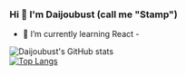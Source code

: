 ### Hi 👋 I'm Daijoubust (call me "Stamp")
- 🌱 I’m currently learning React -



![Daijoubust's GitHub stats](https://github-readme-stats.vercel.app/api?username=Daijoubust&show_icons=true&theme=tokyonight)
<br>
[![Top Langs](https://github-readme-stats.vercel.app/api/top-langs/?username=Daijoubust&theme=tokyonight)](https://github.com/anuraghazra/github-readme-stats)

<!--
**Daijoubust/Daijoubust** is a ✨ _special_ ✨ repository because its `README.md` (this file) appears on your GitHub profile.

Here are some ideas to get you started:

- 🔭 I’m currently working on ...
- 🌱 I’m currently learning ...
- 👯 I’m looking to collaborate on ...
- 🤔 I’m looking for help with ...
- 💬 Ask me about ...
- 📫 How to reach me: ...
- 😄 Pronouns: ...
- ⚡ Fun fact: ...
-->
